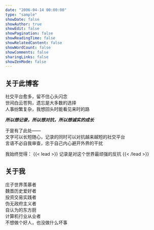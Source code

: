 ```yaml
---
date: "2006-04-14 00:00:00"
type: "sample"
showDate: false
showAuthor: true
showEdit: false
showPagination: false
showReadingTime: false
showRelatedContent: false
showWordCount: false
showComments: false
sharingLinks: false
showZenMode: false
---
```


## 关于此博客
社交平台愈多，留不住心头闪念  
世间白云苍狗，遗忘是大多数的选择  
人事纷繁复杂，我想回头时能看见来时的路

***所以想记录，所以想对抗，所以想诚实的成长***  

于是有了此处——  
文字可以长短随心，记录的同时可以对抗越来越短的社交平台  
言语不必自我审查，忠于自己内心避开外界的干扰  


我始终觉得：
{{< lead >}}
记录是对这个世界最顽强的反抗
{{< /lead >}}

## 关于我
庄子世界羡慕者  
魏晋历史爱好者  
投资交易实践者  
伪无政府主义者  
自认为的东方厨  
计算机行业从业者  
不想做个好人，也没做什么坏事